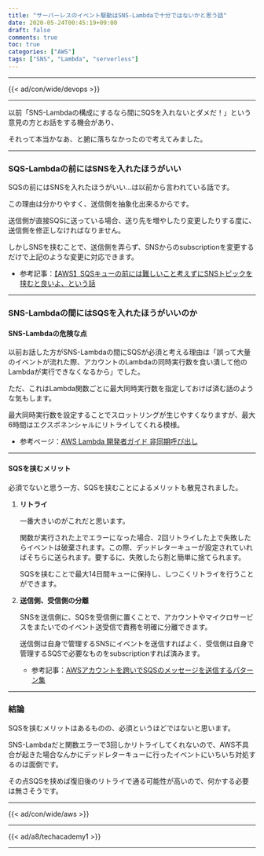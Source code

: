 ```yaml
---
title: "サーバーレスのイベント駆動はSNS-Lambdaで十分ではないかと思う話"
date: 2020-05-24T00:45:19+09:00
draft: false
comments: true
toc: true
categories: ["AWS"]
tags: ["SNS", "Lambda", "serverless"]
---
```


<!--more-->

---

{{< ad/con/wide/devops >}}

---

以前「SNS-Lambdaの構成にするなら間にSQSを入れないとダメだ！」という意見の方とお話をする機会があり、

それって本当かなあ、と腑に落ちなかったので考えてみました。

---

### SQS-Lambdaの前にはSNSを入れたほうがいい

SQSの前にはSNSを入れたほうがいい…は以前から言われている話です。

この理由は分かりやすく、送信側を抽象化出来るからです。

送信側が直接SQSに送っている場合、送り先を増やしたり変更したりする度に、送信側を修正しなければなりません。

しかしSNSを挟むことで、送信側を弄らず、SNSからのsubscriptionを変更するだけで上記のような変更に対応できます。

- 参考記事：[【AWS】SQSキューの前には難しいこと考えずにSNSトピックを挟むと良いよ、という話](https://dev.classmethod.jp/articles/sns-topic-should-be-placed-behind-sqs-queue/)

---

### SNS-Lambdaの間にはSQSを入れたほうがいいのか

#### SNS-Lambdaの危険な点

以前お話した方がSNS-Lambdaの間にSQSが必須と考える理由は「誤って大量のイベントが流れた際、アカウントのLambdaの同時実行数を食い潰して他のLambdaが実行できなくなるから」でした。

ただ、これはLambda関数ごとに最大同時実行数を指定しておけば済む話のような気もします。

最大同時実行数を設定することでスロットリングが生じやすくなりますが、最大6時間はエクスポネンシャルにリトライしてくれる模様。

- 参考ページ：[AWS Lambda 開発者ガイド 非同期呼び出し](https://docs.aws.amazon.com/ja_jp/lambda/latest/dg/invocation-async.html)

---

#### SQSを挟むメリット

必須でないと思う一方、SQSを挟むことによるメリットも散見されました。

1. **リトライ**

    一番大きいのがこれだと思います。

    関数が実行された上でエラーになった場合、2回リトライした上で失敗したらイベントは破棄されます。この際、デッドレターキューが設定されていればそちらに送られます。要するに、失敗したら割と簡単に捨てられます。

    SQSを挟むことで最大14日間キューに保持し、しつこくリトライを行うことができます。

2. **送信側、受信側の分離**

    SNSを送信側に、SQSを受信側に置くことで、アカウントやマイクロサービスをまたいでのイベント送受信で責務を明確に分離できます。

    送信側は自身で管理するSNSにイベントを送信すればよく、受信側は自身で管理するSQSで必要なものをsubscriptionすれば済みます。

    - 参考記事：[AWSアカウントを跨いでSQSのメッセージを送信するパターン集](https://dev.classmethod.jp/articles/cross-account-sqs-message-send-patterns/)

---

### 結論

SQSを挟むメリットはあるものの、必須というほどではないと思います。

SNS-Lambdaだと関数エラーで3回しかリトライしてくれないので、AWS不具合が起きた場合なんかにデッドレターキューに行ったイベントにいちいち対処するのは面倒です。

その点SQSを挟めば復旧後のリトライで通る可能性が高いので、何かする必要は無さそうです。

---

{{< ad/con/wide/aws >}}

---

{{< ad/a8/techacademy1 >}}

---

